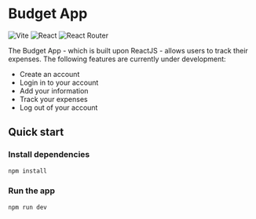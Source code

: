 # Budget App

![Vite](https://img.shields.io/badge/vite-%23646CFF.svg?style=for-the-badge&logo=vite&logoColor=white)
![React](https://img.shields.io/badge/react-%2320232a.svg?style=for-the-badge&logo=react&logoColor=%2361DAFB)
![React Router](https://img.shields.io/badge/React_Router-CA4245?style=for-the-badge&logo=react-router&logoColor=white)

The Budget App - which is built upon ReactJS - allows users to track their expenses.
The following features are currently under development:

- Create an account
- Login in to your account
- Add your information
- Track your expenses
- Log out of your account

## Quick start

### Install dependencies

```bash
npm install
```

### Run the app

```bash
npm run dev
```

